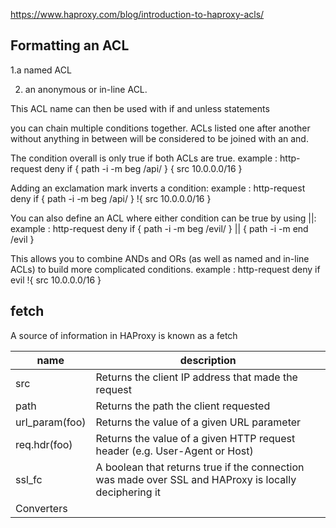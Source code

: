 
https://www.haproxy.com/blog/introduction-to-haproxy-acls/


## Formatting an ACL

1.a named ACL 

2. an anonymous or in-line ACL.


This ACL name can then be used with if and unless statements



you can chain multiple conditions together. ACLs listed one after another without anything in between will be considered to be joined with an and. 



The condition overall is only true if both ACLs are true.     example : http-request deny if { path -i -m beg /api/ } { src 10.0.0.0/16 }

Adding an exclamation mark inverts a condition:               example : http-request deny if { path -i -m beg /api/ } !{ src 10.0.0.0/16 }

You can also define an ACL where either condition can be true by using ||:     example :   http-request deny if { path -i -m beg /evil/ } || { path -i -m end /evil }

This allows you to combine ANDs and ORs (as well as named and in-line ACLs) to build more complicated conditions. example :  http-request deny if evil !{ src 10.0.0.0/16 }



## fetch

A source of information in HAProxy is known as a fetch



| name  | description  |
| ------------- | ------------- |
| src  | Returns the client IP address that made the request |
| path  | Returns the path the client requested  |
| url_param(foo)  | Returns the value of a given URL parameter |
| req.hdr(foo)  | Returns the value of a given HTTP request header (e.g. User-Agent or Host) |
| ssl_fc  | A boolean that returns true if the connection was made over SSL and HAProxy is locally deciphering it
Converters  |

